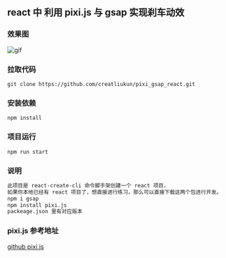 ## react 中 利用 pixi.js 与 gsap 实现刹车动效

### 效果图

![gif]('https://img-blog.csdnimg.cn/226f060002b042f396ce2527ad7d3a55.gif#pic_center',"gif')

### 拉取代码

```
git clone https://github.com/creatliukun/pixi_gsap_react.git
```

### 安装依赖

```
npm install
```

### 项目运行

```
npm run start
```

### 说明

```md
此项目是 react-create-cli 命令脚手架创建一个 react 项目，
如果你本地已经有 react 项目了，想直接进行练习，那么可以直接下载这两个包进行开发。
npm i gsap
npm install pixi.js
packeage.json 里有对应版本
```

### pixi.js 参考地址

[github pixi.js](https://github.com/pixijs/pixijs)
